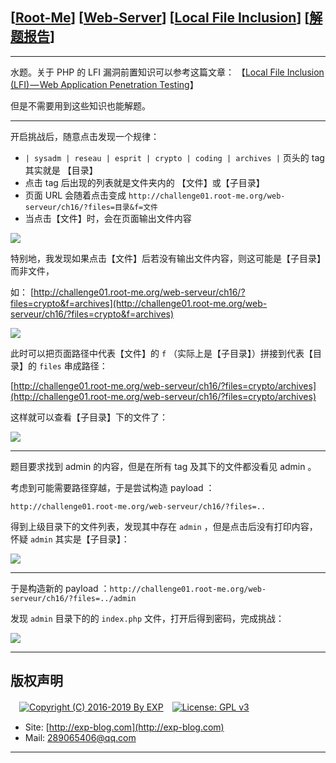 ## [[Root-Me](https://www.root-me.org/)] [[Web-Server](https://www.root-me.org/en/Challenges/Web-Server/)] [[Local File Inclusion](https://www.root-me.org/en/Challenges/Web-Server/Local-File-Inclusion)] [[解题报告](http://exp-blog.com/2019/03/05/pid-3463/)]

------

水题。关于 PHP 的 LFI 漏洞前置知识可以参考这篇文章： 【[Local File Inclusion (LFI) — Web Application Penetration Testing](https://medium.com/@Aptive/local-file-inclusion-lfi-web-application-penetration-testing-cc9dc8dd3601)】

但是不需要用到这些知识也能解题。


------------

开启挑战后，随意点击发现一个规律：

-  `| sysadm | reseau | esprit | crypto | coding | archives |` 页头的 tag 其实就是 【目录】
- 点击 tag 后出现的列表就是文件夹内的 【文件】或【子目录】
- 页面 URL 会随着点击变成 `http://challenge01.root-me.org/web-serveur/ch16/?files=目录&f=文件`
- 当点击【文件】时，会在页面输出文件内容

![](https://github.com/lyy289065406/CTF-Solving-Reports/blob/master/rootme/Web-Server/%5B24%5D%20%5B30P%5D%20Local%20File%20Inclusion/imgs/01.png)

特别地，我发现如果点击【文件】后若没有输出文件内容，则这可能是【子目录】而非文件，

如： [http://challenge01.root-me.org/web-serveur/ch16/?files=crypto&f=archives](http://challenge01.root-me.org/web-serveur/ch16/?files=crypto&f=archives)

![](https://github.com/lyy289065406/CTF-Solving-Reports/blob/master/rootme/Web-Server/%5B24%5D%20%5B30P%5D%20Local%20File%20Inclusion/imgs/02.png)

此时可以把页面路径中代表【文件】的 `f` （实际上是【子目录】）拼接到代表【目录】的 `files` 串成路径：

[http://challenge01.root-me.org/web-serveur/ch16/?files=crypto/archives](http://challenge01.root-me.org/web-serveur/ch16/?files=crypto/archives)

这样就可以查看【子目录】下的文件了：

![](https://github.com/lyy289065406/CTF-Solving-Reports/blob/master/rootme/Web-Server/%5B24%5D%20%5B30P%5D%20Local%20File%20Inclusion/imgs/03.png)

------------

题目要求找到 admin 的内容，但是在所有 tag 及其下的文件都没看见 admin 。

考虑到可能需要路径穿越，于是尝试构造 payload ：

`http://challenge01.root-me.org/web-serveur/ch16/?files=..`

得到上级目录下的文件列表，发现其中存在 `admin` ，但是点击后没有打印内容，怀疑 `admin` 其实是【子目录】：

![](https://github.com/lyy289065406/CTF-Solving-Reports/blob/master/rootme/Web-Server/%5B24%5D%20%5B30P%5D%20Local%20File%20Inclusion/imgs/04.png)


------------

于是构造新的 payload ：`http://challenge01.root-me.org/web-serveur/ch16/?files=../admin`

发现 `admin` 目录下的的 `index.php` 文件，打开后得到密码，完成挑战：

![](https://github.com/lyy289065406/CTF-Solving-Reports/blob/master/rootme/Web-Server/%5B24%5D%20%5B30P%5D%20Local%20File%20Inclusion/imgs/05.png)

------

## 版权声明

　[![Copyright (C) 2016-2019 By EXP](https://img.shields.io/badge/Copyright%20(C)-2016~2019%20By%20EXP-blue.svg)](http://exp-blog.com)　[![License: GPL v3](https://img.shields.io/badge/License-GPL%20v3-blue.svg)](https://www.gnu.org/licenses/gpl-3.0)
  

- Site: [http://exp-blog.com](http://exp-blog.com) 
- Mail: <a href="mailto:289065406@qq.com?subject=[EXP's Github]%20Your%20Question%20（请写下您的疑问）&amp;body=What%20can%20I%20help%20you?%20（需要我提供什么帮助吗？）">289065406@qq.com</a>


------
